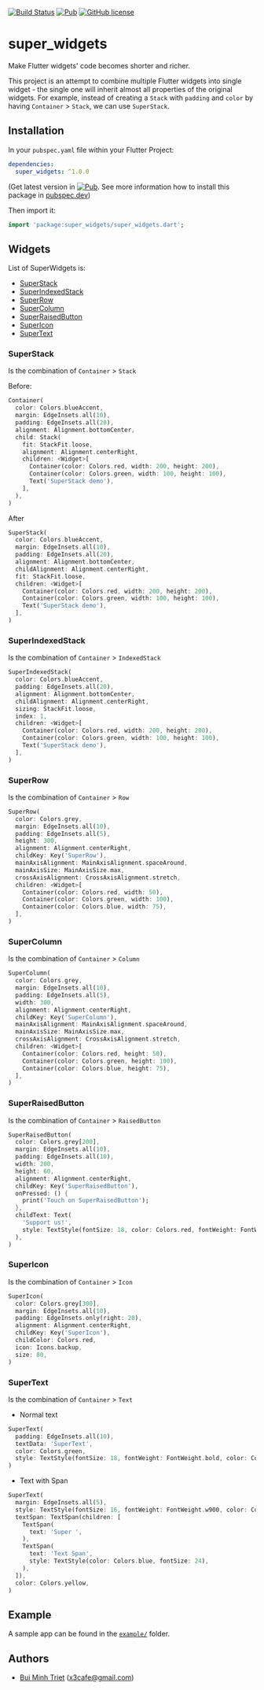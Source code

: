[![Build Status](https://travis-ci.org/fluttervn/super_widgets.svg?branch=master)](https://travis-ci.org/fluttervn/super_widgets) [![Pub](https://img.shields.io/pub/v/super_widgets)](https://pub.dev/packages/super_widgets) [![GitHub license](https://img.shields.io/github/license/anticafe/super_widgets)](https://github.com/anticafe/super_widgets/blob/master/LICENSE)
# super_widgets

Make Flutter widgets' code becomes shorter and richer.

This project is an attempt to combine multiple Flutter widgets into single widget - the single one will inherit almost all properties of the original widgets. For example, instead of creating a `Stack` with `padding` and `color` by having `Container` > `Stack`, we can use `SuperStack`.

## Installation
In your `pubspec.yaml` file within your Flutter Project:

```yaml
dependencies:
  super_widgets: ^1.0.0
```
(Get latest version in [![Pub](https://img.shields.io/pub/v/super_widgets)](https://pub.dev/packages/super_widgets/versions). See more information how to install this package in [pubspec.dev](https://pub.dev/packages/super_widgets#-installing-tab-))

Then import it:
```dart
import 'package:super_widgets/super_widgets.dart';
```

## Widgets

List of SuperWidgets is:
- [SuperStack](https://github.com/fluttervn/super_widgets/blob/master/README.md#superstack)
- [SuperIndexedStack](https://github.com/fluttervn/super_widgets/blob/master/README.md#superindexedstack)
- [SuperRow](https://github.com/fluttervn/super_widgets/blob/master/README.md#superrow)
- [SuperColumn](https://github.com/fluttervn/super_widgets/blob/master/README.md#supercolumn)
- [SuperRaisedButton](https://github.com/fluttervn/super_widgets/blob/master/README.md#superraisedbutton)
- [SuperIcon](https://github.com/fluttervn/super_widgets/blob/master/README.md#supericon)
- [SuperText](https://github.com/fluttervn/super_widgets/blob/master/README.md#supertext)

### SuperStack
Is the combination of `Container` > `Stack`

Before:
```dart
Container(
  color: Colors.blueAccent,
  margin: EdgeInsets.all(10),
  padding: EdgeInsets.all(20),
  alignment: Alignment.bottomCenter,
  child: Stack(
    fit: StackFit.loose,
    alignment: Alignment.centerRight,
    children: <Widget>[
      Container(color: Colors.red, width: 200, height: 200),
      Container(color: Colors.green, width: 100, height: 100),
      Text('SuperStack demo'),
    ],
  ),
)
```
After
```dart
SuperStack(
  color: Colors.blueAccent,
  margin: EdgeInsets.all(10),
  padding: EdgeInsets.all(20),
  alignment: Alignment.bottomCenter,
  childAlignment: Alignment.centerRight,
  fit: StackFit.loose,
  children: <Widget>[
    Container(color: Colors.red, width: 200, height: 200),
    Container(color: Colors.green, width: 100, height: 100),
    Text('SuperStack demo'),
  ],
)
```
### SuperIndexedStack
Is the combination of `Container` > `IndexedStack`
```dart
SuperIndexedStack(
  color: Colors.blueAccent,
  padding: EdgeInsets.all(20),
  alignment: Alignment.bottomCenter,
  childAlignment: Alignment.centerRight,
  sizing: StackFit.loose,
  index: 1,
  children: <Widget>[
    Container(color: Colors.red, width: 200, height: 200),
    Container(color: Colors.green, width: 100, height: 100),
    Text('SuperStack demo'),
  ],
)
```
### SuperRow
Is the combination of `Container` > `Row`
```dart
SuperRow(
  color: Colors.grey,
  margin: EdgeInsets.all(10),
  padding: EdgeInsets.all(5),
  height: 300,
  alignment: Alignment.centerRight,
  childKey: Key('SuperRow'),
  mainAxisAlignment: MainAxisAlignment.spaceAround,
  mainAxisSize: MainAxisSize.max,
  crossAxisAlignment: CrossAxisAlignment.stretch,
  children: <Widget>[
    Container(color: Colors.red, width: 50),
    Container(color: Colors.green, width: 100),
    Container(color: Colors.blue, width: 75),
  ],
)
```
### SuperColumn
Is the combination of `Container` > `Column`
```dart
SuperColumn(
  color: Colors.grey,
  margin: EdgeInsets.all(10),
  padding: EdgeInsets.all(5),
  width: 300,
  alignment: Alignment.centerRight,
  childKey: Key('SuperColumn'),
  mainAxisAlignment: MainAxisAlignment.spaceAround,
  mainAxisSize: MainAxisSize.max,
  crossAxisAlignment: CrossAxisAlignment.stretch,
  children: <Widget>[
    Container(color: Colors.red, height: 50),
    Container(color: Colors.green, height: 100),
    Container(color: Colors.blue, height: 75),
  ],
)
```
### SuperRaisedButton
Is the combination of `Container` > `RaisedButton`
```dart
SuperRaisedButton(
  color: Colors.grey[200],
  margin: EdgeInsets.all(10),
  padding: EdgeInsets.all(10),
  width: 200,
  height: 60,
  alignment: Alignment.centerRight,
  childKey: Key('SuperRaisedButton'),
  onPressed: () {
    print('Touch on SuperRaisedButton');
  },
  childText: Text(
    'Support us!',
    style: TextStyle(fontSize: 18, color: Colors.red, fontWeight: FontWeight.bold),
  ),
)
```
### SuperIcon
Is the combination of `Container` > `Icon`
```dart
SuperIcon(
  color: Colors.grey[300],
  margin: EdgeInsets.all(10),
  padding: EdgeInsets.only(right: 20),
  alignment: Alignment.centerRight,
  childKey: Key('SuperIcon'),
  childColor: Colors.red,
  icon: Icons.backup,
  size: 80,
)
```
### SuperText
Is the combination of `Container` > `Text`
- Normal text
```dart
SuperText(
  padding: EdgeInsets.all(10),
  textData: 'SuperText',
  color: Colors.green,
  style: TextStyle(fontSize: 18, fontWeight: FontWeight.bold, color: Colors.pink),
)
```
- Text with Span
```dart
SuperText(
  margin: EdgeInsets.all(5),
  style: TextStyle(fontSize: 16, fontWeight: FontWeight.w900, color: Colors.black),
  textSpan: TextSpan(children: [
    TextSpan(
      text: 'Super ',
    ),
    TextSpan(
      text: 'Text Span',
      style: TextStyle(color: Colors.blue, fontSize: 24),
    ),
  ]),
  color: Colors.yellow,
)
```
## Example

A sample app can be found in the [`example/`](https://github.com/fluttervn/super_widgets/tree/master/example) folder.

## Authors
- [Bui Minh Triet](https://github.com/anticafe) (x3cafe@gmail.com)
